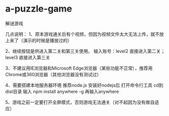 # a-puzzle-game
解谜游戏

几点说明：
1、原本游戏通关后有个视频，但因为视频文件太大无法上传，就不放上来了（演示的时候是播放过的）

2、继续按钮是供进入第二关和第三关使用。
输入账号：level2 直接进入第二关；level3 直接进入第三关

3、不建议用IE浏览器和Microsoft Edge浏览器（某些功能不正常），推荐用Chrome或360浏览器（其他浏览器没有测试过）

4、需要搭建本地服务器环境
推荐node.js
安装好nodejs后
打开命令行工具
cd到dist目录
输入 npm install anywhere -g
再输入anywhere

5、游戏之前一定要打开全屏模式，否则游戏无法通关（对不起因为没有做自适应）



